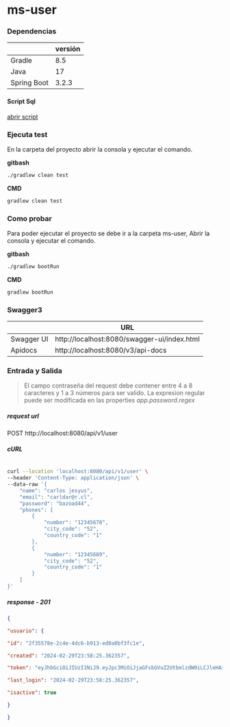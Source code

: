 # ms-user

  

### Dependencias

|| versión |
| ------------ | ------------ |
| Gradle | 8.5 |
| Java | 17 |
| Spring Boot | 3.2.3 |

#### Script Sql
[abrir script](./src/main/resources/schema.sql)

### Ejecuta test
En la carpeta del proyecto abrir la consola y ejecutar el comando.

**gitbash**
```sh
./gradlew clean test
```
**CMD**
```sh
gradlew clean test
```

### Como probar

Para  poder  ejecutar el proyecto  se  debe  ir a la  carpeta ms-user, Abrir  la  consola y ejecutar el comando.

**gitbash**
```sh
./gradlew bootRun
```
**CMD**
```sh
gradlew bootRun
```

### Swagger3

| | URL |
| ------------ | ------------ |
| Swagger UI | http://localhost:8080/swagger-ui/index.html |
| Apidocs| http://localhost:8080/v3/api-docs |


### Entrada y Salida

> El campo contraseña del request debe contener entre 4 a 8 caracteres y
> 1 a 3 números para ser valido. La expresion regular puede ser modificada en las properties *app.password.regex*

##### request url

POST http://localhost:8080/api/v1/user

##### cURL

```sh

curl --location 'localhost:8080/api/v1/user' \
--header 'Content-Type: application/json' \
--data-raw '{
    "name": "carlos jesyus",
    "email": "carldar@r.cl",
    "password": "bazoad44",
    "phones": [
        {
            "number": "12345678",
            "city_code": "52",
            "country_code": "1"
        },
        {
            "number": "12345689",
            "city_code": "52",
            "country_code": "1"
        }
    ]
}'

```

##### response - 201

```json
{

"usuario": {

"id": "2f35578e-2c4e-4dc6-b913-ed0a0bf3fc1e",

"created": "2024-02-29T23:58:25.362357",

"token": "eyJhbGciOiJIUzI1NiJ9.eyJpc3MiOiJjaGFsbGVuZ2UtbmlzdW0iLCJleHAiOjE3MDkyNjI1MDUsInN1YiI6IjJmMzU1NzhlLTJjNGUtNGRjNi1iOTEzLWVkMGEwYmYzZmMxZSIsImlhdCI6MTcwOTI2MTkwNX0.2Dk5ngou7sBQfnOjwaaMWYkcoXzwy17o9R80SJamP50",

"last_login": "2024-02-29T23:58:25.362357",

"isactive": true

}

}
```

